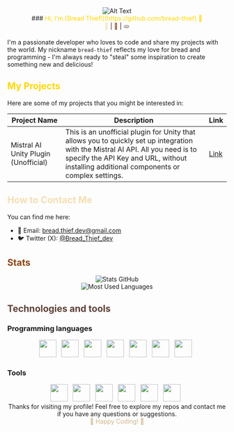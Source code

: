 <div align="center">
    <img src="https://gifs.obs.ru-moscow-1.hc.sbercloud.ru/eef685eda3e1e5119037df64cba54f2e921f83863fbb2c7391c8e0f34836ca51.gif" alt="Alt Text"/>
</div>
<div align="center">
    ### <span style="color: #FFD700;">Hi, I'm [Bread Thief!](https://github.com/bread-thief) 👋</span>
</div>
<div align="center">
    <span style="color: #F5DEB3;">🍞</span> | <span style="color: #8B4513;">🥖</span> | <span style="color: #5D4037;">🫓</span>
</div>

I'm a passionate developer who loves to code and share my projects with the world. My nickname `bread-thief` reflects my love for bread and programming - I'm always ready to "steal" some inspiration to create something new and delicious!

## <span style="color: #FFD700;">My Projects</span>

Here are some of my projects that you might be interested in:

| Project Name | Description | Link |
|----------|----------|--------|
| Mistral AI Unity Plugin (Unofficial) | This is an unofficial plugin for Unity that allows you to quickly set up integration with the Mistral AI API. All you need is to specify the API Key and URL, without installing additional components or complex settings. | [Link](https://github.com/bread-thief/Mistral-AI-Unity-Plugin-Unofficial) |

## <span style="color: #F5DEB3;">How to Contact Me</span>

You can find me here:

- 📧 Email: bread.thief.dev@gmail.com
- 🐦 Twitter (X): [@Bread_Thief_dev](https://twitter.com/Bread_Thief_dev)

## <span style="color: #8B4513;">Stats</span>

<div align="center">
    <img src="https://github-readme-stats.vercel.app/api?username=bread-thief&show_icons=true&bg_color=000000&text_color=FF8400&title_color=FF8400&icon_color=F5DEB3" alt="Stats GitHub"/>
</div>
<div align="center">
    <img src="https://github-readme-stats.vercel.app/api/top-langs/?username=bread-thief&layout=compact&bg_color=000000&text_color=FF8400&title_color=FF8400" alt="Most Used Languages"/>
</div>

## <span style="color: #5D4037;">Technologies and tools</span>

### Programming languages
<div align="center">
    <img src="https://cdn.jsdelivr.net/gh/devicons/devicon/icons/c/c-original.svg" width="40" height="40"/> &nbsp;
    <img src="https://cdn.jsdelivr.net/gh/devicons/devicon/icons/cplusplus/cplusplus-original.svg" width="40" height="40"/> &nbsp;
    <img src="https://cdn.jsdelivr.net/gh/devicons/devicon/icons/csharp/csharp-original.svg" width="40" height="40"/> &nbsp;
    <img src="https://cdn.jsdelivr.net/gh/devicons/devicon/icons/java/java-original.svg" width="40" height="40"/> &nbsp;
    <img src="https://cdn.jsdelivr.net/gh/devicons/devicon/icons/python/python-original.svg" width="40" height="40"/> &nbsp;
    <img src="https://cdn.jsdelivr.net/gh/devicons/devicon/icons/javascript/javascript-original.svg" width="40" height="40"/> &nbsp;
    <img src="https://cdn.jsdelivr.net/gh/devicons/devicon/icons/html5/html5-original.svg" width="40" height="40"/> &nbsp;
</div>

### Tools
<div align="center">
    <img src="https://cdn.jsdelivr.net/gh/devicons/devicon/icons/visualstudio/visualstudio-plain.svg" width="40" height="40"/> &nbsp;
    <img src="https://cdn.jsdelivr.net/gh/devicons/devicon/icons/vscode/vscode-original.svg" width="40" height="40"/> &nbsp;
    <img src="https://cdn.jsdelivr.net/gh/devicons/devicon/icons/photoshop/photoshop-plain.svg" width="40" height="40"/> &nbsp;
    <img src="https://cdn.jsdelivr.net/gh/devicons/devicon/icons/jetbrains/jetbrains-original.svg" width="40" height="40"/> &nbsp;
    <img src="https://cdn.jsdelivr.net/gh/devicons/devicon/icons/blender/blender-original.svg" width="40" height="40"/> &nbsp;
    <img src="https://cdn.jsdelivr.net/gh/devicons/devicon/icons/unity/unity-original.svg" width="40" height="40"/> &nbsp;
</div>

<div align="center">
    Thanks for visiting my profile! Feel free to explore my repos and contact me if you have any questions or suggestions.
</div>
<div align="center">
    <span style="color: #D2B48C;">🍞 Happy Coding! 🍞</span>
</div>
